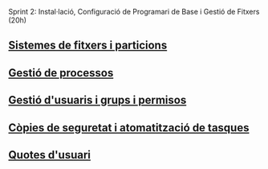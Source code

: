 Sprint 2: Instal·lació, Configuració de Programari de Base i Gestió de Fitxers (20h)

## [Sistemes de fitxers i particions]()
## [Gestió de processos]()
## [Gestió d'usuaris i grups i permisos]()
## [Còpies de seguretat i atomatització de tasques]()
## [Quotes d'usuari]()

